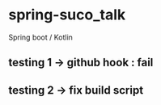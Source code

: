 # spring-suco_talk
Spring boot / Kotlin 

## testing 1 -> github hook : fail

## testing 2 -> fix build script
